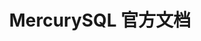 ---
# https://vitepress.dev/reference/default-theme-home-page
layout: home

title: MercurySQL 官方文档
titleTemplate: 以更Python的方式操作SQL数据库

hero:
  name: "MercurySQL 官方文档"
  text: "更 Python 地操作 SQL 数据库"
  tagline: 快速、简单、安全地操作SQL
  actions:
    - theme: brand
      text: 快速上手
      link: /initall
    - theme: alt
      text: 简介
      link: /intro
    - text: GitHub
      link: https://github.com/BernieHuang2008/MercurySQL

  image:
        src: /cover2.webp
        alt: MercurySQL logo

features:
  - icon: 🚀
    title: 更Python的操作方式
    details: 提供与Python风格更一致的API，使SQL数据库操作更简洁易懂
  - icon: 😃
    title: 避免复杂SQL
    details: 减少编写复杂SQL语句的负担，易于学习和理解
  - icon: 🛡️
    title: 安全的数据库
    details: 使用安全查询，自动提交，保护数据库安全，防止数据丢失
  - icon: ⌛️
    title: Python调试
    details: 直接在Python中调试和检查数据库，无需复杂的SQL终端调试
  - icon: 🌈
    title: 功能丰富
    details: 提供创建、删除表格、添加记录等功能
  - icon: ⚙️
    title: 无依赖
    details: 仅依赖于Python自带的库（比如sqlite3），无额外依赖，**开箱即用**
---
